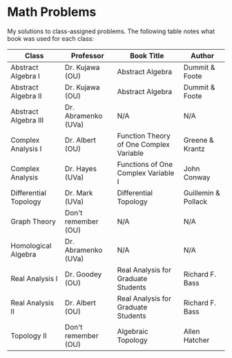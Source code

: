 # Math Problems

My solutions to class-assigned problems. The following table notes what book was used for each class:

| Class                    | Professor           | Book Title                              | Author               |
|--------------------------|---------------------|-----------------------------------------|----------------------|
| Abstract Algebra I       | Dr. Kujawa (OU)     | Abstract Algebra                        | Dummit \& Foote      |
| Abstract Algebra II      | Dr. Kujawa (OU)     | Abstract Algebra                        | Dummit \& Foote      |
| Abstract Algebra III     | Dr. Abramenko (UVa) | N/A                                     | N/A                  |
| Complex Analysis I       | Dr. Albert (OU)     | Function Theory of One Complex Variable | Greene \& Krantz     |
| Complex Analysis         | Dr. Hayes (UVa)     | Functions of One Complex Variable I     | John Conway          |
| Differential Topology    | Dr. Mark (UVa)      | Differential Topology                   | Guillemin \& Pollack |
| Graph Theory             | Don't remember (OU) | N/A                                     | N/A                  |
| Homological Algebra      | Dr. Abramenko (UVa) | N/A                                     | N/A                  |
| Real Analysis I          | Dr. Goodey (OU)     | Real Analysis for Graduate Students     | Richard F. Bass      |
| Real Analysis II         | Dr. Albert (OU)     | Real Analysis for Graduate Students     | Richard F. Bass      |
| Topology II              | Don't remember (OU) | Algebraic Topology                      | Allen Hatcher        |
